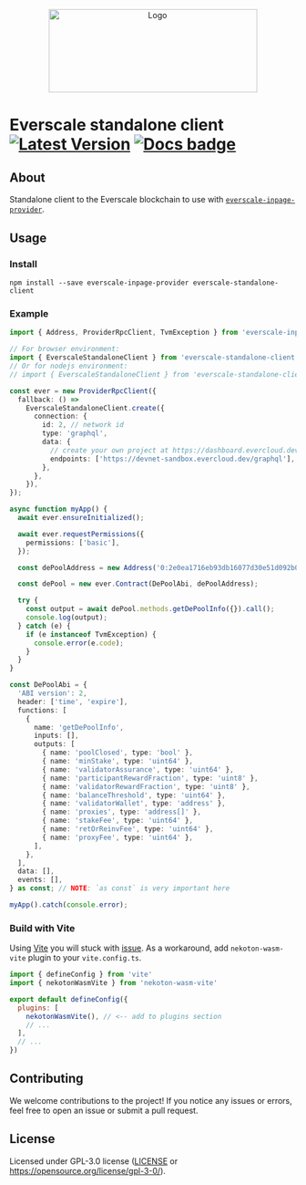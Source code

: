 <p align="center">
  <a href="https://github.com/venom-blockchain/developer-program">
    <img src="https://raw.githubusercontent.com/venom-blockchain/developer-program/main/vf-dev-program.png" alt="Logo" width="366.8" height="146.4">
  </a>
</p>

# Everscale standalone client &emsp;  [![Latest Version]][npmjs.com] [![Docs badge]][docs]

## About

Standalone client to the Everscale blockchain to use with [`everscale-inpage-provider`](https://github.com/broxus/everscale-inpage-provider).

## Usage

### Install

```shell
npm install --save everscale-inpage-provider everscale-standalone-client
```

### Example

```typescript
import { Address, ProviderRpcClient, TvmException } from 'everscale-inpage-provider';

// For browser environment:
import { EverscaleStandaloneClient } from 'everscale-standalone-client';
// Or for nodejs environment:
// import { EverscaleStandaloneClient } from 'everscale-standalone-client/nodejs';

const ever = new ProviderRpcClient({
  fallback: () =>
    EverscaleStandaloneClient.create({
      connection: {
        id: 2, // network id
        type: 'graphql',
        data: {
          // create your own project at https://dashboard.evercloud.dev
          endpoints: ['https://devnet-sandbox.evercloud.dev/graphql'],
        },
      },
    }),
});

async function myApp() {
  await ever.ensureInitialized();

  await ever.requestPermissions({
    permissions: ['basic'],
  });

  const dePoolAddress = new Address('0:2e0ea1716eb93db16077d30e51d092b075ce7f0eb1c08ca5bea67ef48a79368e');

  const dePool = new ever.Contract(DePoolAbi, dePoolAddress);

  try {
    const output = await dePool.methods.getDePoolInfo({}).call();
    console.log(output);
  } catch (e) {
    if (e instanceof TvmException) {
      console.error(e.code);
    }
  }
}

const DePoolAbi = {
  'ABI version': 2,
  header: ['time', 'expire'],
  functions: [
    {
      name: 'getDePoolInfo',
      inputs: [],
      outputs: [
        { name: 'poolClosed', type: 'bool' },
        { name: 'minStake', type: 'uint64' },
        { name: 'validatorAssurance', type: 'uint64' },
        { name: 'participantRewardFraction', type: 'uint8' },
        { name: 'validatorRewardFraction', type: 'uint8' },
        { name: 'balanceThreshold', type: 'uint64' },
        { name: 'validatorWallet', type: 'address' },
        { name: 'proxies', type: 'address[]' },
        { name: 'stakeFee', type: 'uint64' },
        { name: 'retOrReinvFee', type: 'uint64' },
        { name: 'proxyFee', type: 'uint64' },
      ],
    },
  ],
  data: [],
  events: [],
} as const; // NOTE: `as const` is very important here

myApp().catch(console.error);
```

### Build with Vite

Using [Vite](https://vitejs.dev) you will stuck with [issue](https://github.com/vitejs/vite/issues/8427). As a workaround, add `nekoton-wasm-vite` plugin to your `vite.config.ts`.

```js
import { defineConfig } from 'vite'
import { nekotonWasmVite } from 'nekoton-wasm-vite'

export default defineConfig({
  plugins: [
    nekotonWasmVite(), // <-- add to plugins section
    // ...
  ],
  // ...
})

```

## Contributing

We welcome contributions to the project! If you notice any issues or errors, feel free to open an issue or submit a pull request.

## License

Licensed under GPL-3.0 license ([LICENSE](/LICENSE) or https://opensource.org/license/gpl-3-0/).

[latest version]: https://img.shields.io/npm/v/everscale-standalone-client
[npmjs.com]: https://www.npmjs.com/package/everscale-standalone-client
[docs badge]: https://img.shields.io/badge/docs-latest-brightgreen
[docs]: https://broxus.github.io/everscale-standalone-client/index.html
